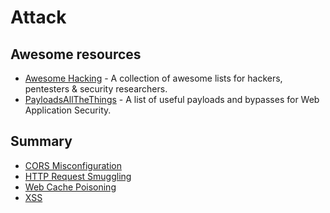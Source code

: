 # Attack

## Awesome resources

- [Awesome Hacking](https://github.com/Hack-with-Github/Awesome-Hacking) - A collection of awesome lists for hackers,
 pentesters & security researchers.
- [PayloadsAllTheThings](https://github.com/swisskyrepo/PayloadsAllTheThings) - A list of useful payloads and bypasses 
 for Web Application Security.

## Summary

- [CORS Misconfiguration](CORS%20Misconfiguration/README.md)
- [HTTP Request Smuggling](HTTP%20Request%20Smuggling/README.md)
- [Web Cache Poisoning](Web%20Cache%20Poisoning/README.md)
- [XSS](XSS/README.md)
